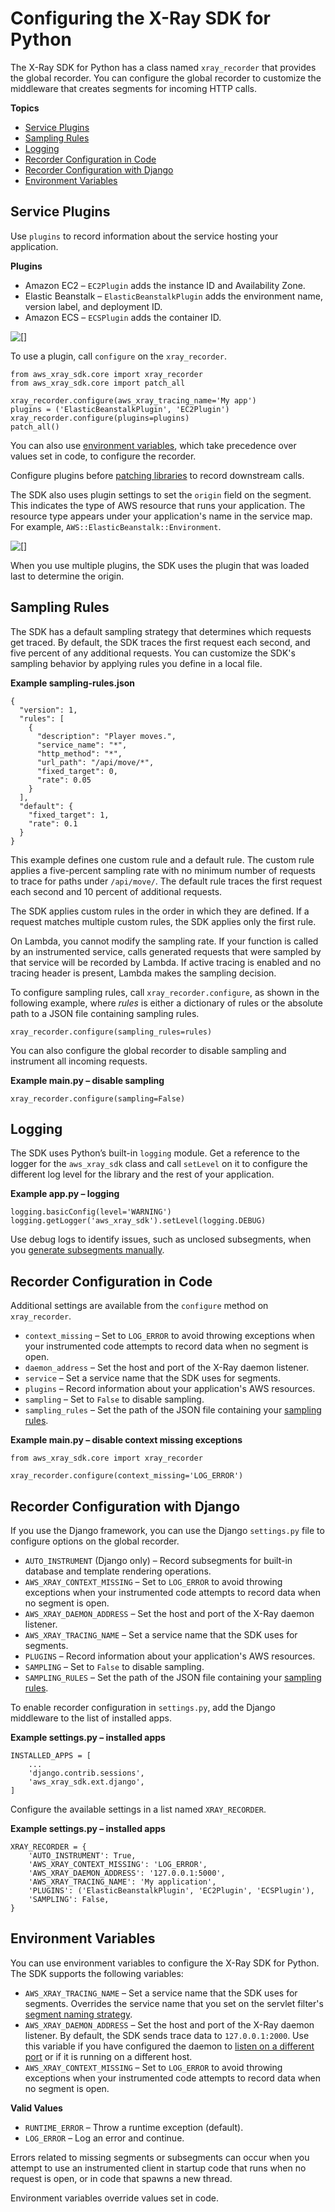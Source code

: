 # Configuring the X\-Ray SDK for Python<a name="xray-sdk-python-configuration"></a>

The X\-Ray SDK for Python has a class named `xray_recorder` that provides the global recorder\. You can configure the global recorder to customize the middleware that creates segments for incoming HTTP calls\.

**Topics**
+ [Service Plugins](#xray-sdk-python-configuration-plugins)
+ [Sampling Rules](#xray-sdk-python-configuration-sampling)
+ [Logging](#xray-sdk-python-configuration-logging)
+ [Recorder Configuration in Code](#xray-sdk-python-middleware-configuration-code)
+ [Recorder Configuration with Django](#xray-sdk-python-middleware-configuration-django)
+ [Environment Variables](#xray-sdk-python-configuration-envvars)

## Service Plugins<a name="xray-sdk-python-configuration-plugins"></a>

Use `plugins` to record information about the service hosting your application\.

**Plugins**
+ Amazon EC2 – `EC2Plugin` adds the instance ID and Availability Zone\.
+ Elastic Beanstalk – `ElasticBeanstalkPlugin` adds the environment name, version label, and deployment ID\.
+ Amazon ECS – `ECSPlugin` adds the container ID\.

![\[\]](http://docs.aws.amazon.com/xray/latest/devguide/images/scorekeep-PUTrules-segment-resources-python09.png)

To use a plugin, call `configure` on the `xray_recorder`\.

```
from aws_xray_sdk.core import xray_recorder
from aws_xray_sdk.core import patch_all

xray_recorder.configure(aws_xray_tracing_name='My app')
plugins = ('ElasticBeanstalkPlugin', 'EC2Plugin')
xray_recorder.configure(plugins=plugins)
patch_all()
```

You can also use [environment variables](#xray-sdk-python-configuration-envvars), which take precedence over values set in code, to configure the recorder\.

Configure plugins before [patching libraries](#xray-sdk-python-configuration) to record downstream calls\.

The SDK also uses plugin settings to set the `origin` field on the segment\. This indicates the type of AWS resource that runs your application\. The resource type appears under your application's name in the service map\. For example, `AWS::ElasticBeanstalk::Environment`\.

![\[\]](http://docs.aws.amazon.com/xray/latest/devguide/images/scorekeep-servicemap-rootnode.png)

When you use multiple plugins, the SDK uses the plugin that was loaded last to determine the origin\.

## Sampling Rules<a name="xray-sdk-python-configuration-sampling"></a>

The SDK has a default sampling strategy that determines which requests get traced\. By default, the SDK traces the first request each second, and five percent of any additional requests\. You can customize the SDK's sampling behavior by applying rules you define in a local file\.

**Example sampling\-rules\.json**  

```
{
  "version": 1,
  "rules": [
    {
      "description": "Player moves.",
      "service_name": "*",
      "http_method": "*",
      "url_path": "/api/move/*",
      "fixed_target": 0,
      "rate": 0.05
    }
  ],
  "default": {
    "fixed_target": 1,
    "rate": 0.1
  }
}
```

This example defines one custom rule and a default rule\. The custom rule applies a five\-percent sampling rate with no minimum number of requests to trace for paths under `/api/move/`\. The default rule traces the first request each second and 10 percent of additional requests\.

The SDK applies custom rules in the order in which they are defined\. If a request matches multiple custom rules, the SDK applies only the first rule\.

On Lambda, you cannot modify the sampling rate\. If your function is called by an instrumented service, calls generated requests that were sampled by that service will be recorded by Lambda\. If active tracing is enabled and no tracing header is present, Lambda makes the sampling decision\.

To configure sampling rules, call `xray_recorder.configure`, as shown in the following example, where *rules* is either a dictionary of rules or the absolute path to a JSON file containing sampling rules\.

```
xray_recorder.configure(sampling_rules=rules)
```

You can also configure the global recorder to disable sampling and instrument all incoming requests\.

**Example main\.py – disable sampling**  

```
xray_recorder.configure(sampling=False)
```

## Logging<a name="xray-sdk-python-configuration-logging"></a>

The SDK uses Python’s built\-in `logging` module\. Get a reference to the logger for the `aws_xray_sdk` class and call `setLevel` on it to configure the different log level for the library and the rest of your application\.

**Example app\.py – logging**  

```
logging.basicConfig(level='WARNING')
logging.getLogger('aws_xray_sdk').setLevel(logging.DEBUG)
```

Use debug logs to identify issues, such as unclosed subsegments, when you [generate subsegments manually](xray-sdk-python-subsegments.md)\.

## Recorder Configuration in Code<a name="xray-sdk-python-middleware-configuration-code"></a>

Additional settings are available from the `configure` method on `xray_recorder`\.
+ `context_missing` – Set to `LOG_ERROR` to avoid throwing exceptions when your instrumented code attempts to record data when no segment is open\.
+ `daemon_address` – Set the host and port of the X\-Ray daemon listener\.
+ `service` – Set a service name that the SDK uses for segments\.
+ `plugins` – Record information about your application's AWS resources\.
+ `sampling` – Set to `False` to disable sampling\.
+ `sampling_rules` – Set the path of the JSON file containing your [sampling rules](#xray-sdk-python-configuration-sampling)\.

**Example main\.py – disable context missing exceptions**  

```
from aws_xray_sdk.core import xray_recorder

xray_recorder.configure(context_missing='LOG_ERROR')
```

## Recorder Configuration with Django<a name="xray-sdk-python-middleware-configuration-django"></a>

If you use the Django framework, you can use the Django `settings.py` file to configure options on the global recorder\.
+ `AUTO_INSTRUMENT` \(Django only\) – Record subsegments for built\-in database and template rendering operations\.
+ `AWS_XRAY_CONTEXT_MISSING` – Set to `LOG_ERROR` to avoid throwing exceptions when your instrumented code attempts to record data when no segment is open\.
+ `AWS_XRAY_DAEMON_ADDRESS` – Set the host and port of the X\-Ray daemon listener\.
+ `AWS_XRAY_TRACING_NAME` – Set a service name that the SDK uses for segments\.
+ `PLUGINS` – Record information about your application's AWS resources\.
+ `SAMPLING` – Set to `False` to disable sampling\.
+ `SAMPLING_RULES` – Set the path of the JSON file containing your [sampling rules](#xray-sdk-python-configuration-sampling)\.

To enable recorder configuration in `settings.py`, add the Django middleware to the list of installed apps\.

**Example settings\.py – installed apps**  

```
INSTALLED_APPS = [
    ...
    'django.contrib.sessions',
    'aws_xray_sdk.ext.django',
]
```

Configure the available settings in a list named `XRAY_RECORDER`\.

**Example settings\.py – installed apps**  

```
XRAY_RECORDER = {
    'AUTO_INSTRUMENT': True,
    'AWS_XRAY_CONTEXT_MISSING': 'LOG_ERROR',
    'AWS_XRAY_DAEMON_ADDRESS': '127.0.0.1:5000',
    'AWS_XRAY_TRACING_NAME': 'My application',
    'PLUGINS': ('ElasticBeanstalkPlugin', 'EC2Plugin', 'ECSPlugin'),
    'SAMPLING': False,
}
```

## Environment Variables<a name="xray-sdk-python-configuration-envvars"></a>

You can use environment variables to configure the X\-Ray SDK for Python\. The SDK supports the following variables: 
+ `AWS_XRAY_TRACING_NAME` – Set a service name that the SDK uses for segments\. Overrides the service name that you set on the servlet filter's [segment naming strategy](xray-sdk-python-middleware.md#xray-sdk-python-middleware-naming)\.
+ `AWS_XRAY_DAEMON_ADDRESS` – Set the host and port of the X\-Ray daemon listener\. By default, the SDK sends trace data to `127.0.0.1:2000`\. Use this variable if you have configured the daemon to [listen on a different port](xray-daemon-configuration.md) or if it is running on a different host\.
+ `AWS_XRAY_CONTEXT_MISSING` – Set to `LOG_ERROR` to avoid throwing exceptions when your instrumented code attempts to record data when no segment is open\.

**Valid Values**
  + `RUNTIME_ERROR` – Throw a runtime exception \(default\)\.
  + `LOG_ERROR` – Log an error and continue\.

  Errors related to missing segments or subsegments can occur when you attempt to use an instrumented client in startup code that runs when no request is open, or in code that spawns a new thread\.

Environment variables override values set in code\.